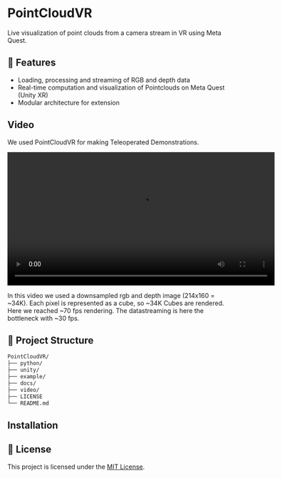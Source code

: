 # PointCloudVR
Live visualization of point clouds from a camera stream in VR using Meta Quest.

## 🚀 Features
- Loading, processing and streaming of RGB and depth data
- Real-time computation and visualization of Pointclouds on Meta Quest (Unity XR)
- Modular architecture for extension

## Video

We used PointCloudVR for making Teleoperated Demonstrations.

<video width="600" controls>
  <source src="video/video_with_T.mp4" type="video/mp4">
  Your browser does not support the video tag.
</video>

In this video we used a downsampled rgb and depth image (214x160 = ~34K). Each pixel is represented as a cube, so ~34K Cubes are rendered.
Here we reached ~70 fps rendering. The datastreaming is here the bottleneck with ~30 fps. 

## 🧱 Project Structure

```bash
PointCloudVR/
├── python/ 
├── unity/
├── example/
├── docs/
├── video/
├── LICENSE
└── README.md
```

## Installation



## 📄 License

This project is licensed under the [MIT License](LICENSE).